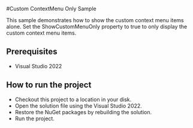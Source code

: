 #Custom ContextMenu Only Sample

This sample demonstrates how to show the custom context menu items alone. Set the ShowCustomMenuOnly property to true to only display the custom context menu items.



## Prerequisites

* Visual Studio 2022

## How to run the project

* Checkout this project to a location in your disk.
* Open the solution file using the Visual Studio 2022.
* Restore the NuGet packages by rebuilding the solution.
* Run the project.
